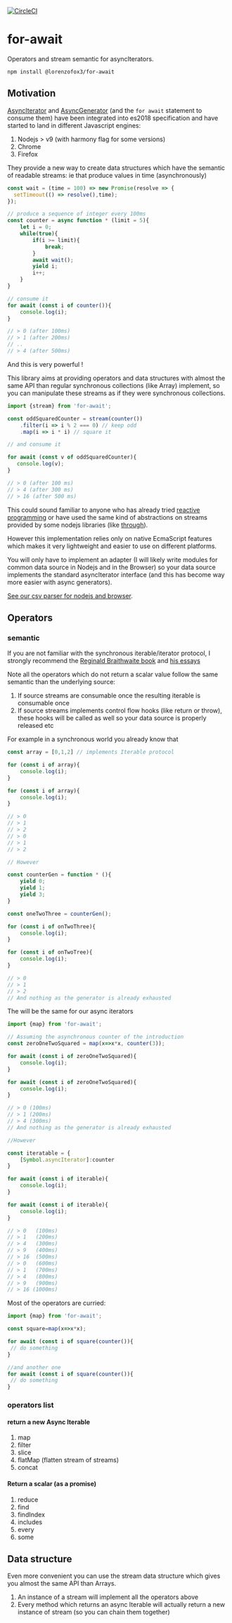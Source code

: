 [![CircleCI](https://circleci.com/gh/lorenzofox3/for-await.svg?style=svg)](https://circleci.com/gh/lorenzofox3/for-await)

# for-await

Operators and stream semantic for asyncIterators.

``npm install @lorenzofox3/for-await``

## Motivation

[AsyncIterator](https://tc39.github.io/proposal-async-iteration/#sec-asynciterator-interface) and [AsyncGenerator](https://tc39.github.io/proposal-async-iteration/#sec-asyncgenerator-objects) (and the `for await` statement to consume them) have been integrated into es2018 specification and have started to land in different Javascript engines:

1. Nodejs > v9 (with harmony flag for some versions)
2. Chrome
3. Firefox

They provide a new way to create data structures which have the semantic of readable streams: ie that produce values in time (asynchronously)

```Javascript
const wait = (time = 100) => new Promise(resolve => {
  setTimeout(() => resolve(),time);
});

// produce a sequence of integer every 100ms
const counter = async function * (limit = 5){
    let i = 0;
    while(true){
        if(i >= limit){
            break;
        }
        await wait();
        yield i;
        i++;
    }
}

// consume it
for await (const i of counter()){
    console.log(i);
}

// > 0 (after 100ms)
// > 1 (after 200ms)
// ..
// > 4 (after 500ms)
```

And this is very powerful !

This library aims at providing operators and data structures with almost the same API than regular synchronous collections (like Array) implement, so you can manipulate
these streams as if they were synchronous collections.

```Javascript
import {stream} from 'for-await';

const oddSquaredCounter = stream(counter())
    .filter(i => i % 2 === 0) // keep odd
    .map(i => i * i) // square it

// and consume it

for await (const v of oddSquaredCounter){
   console.log(v);
}

// > 0 (after 100 ms)
// > 4 (after 300 ms)
// > 16 (after 500 ms)
```

This could sound familiar to anyone who has already tried [reactive programming](https://en.wikipedia.org/wiki/Reactive_programming) or have used the same kind of abstractions on streams provided by some nodejs libraries (like [through](https://www.npmjs.com/package/through2)).

However this implementation relies only on native EcmaScript features which makes it very lightweight and easier to use on different platforms.

You will only have to implement an adapter (I will likely write modules for common data source in Nodejs and in the Browser) so your data source implements the standard asyncIterator interface (and this has become way more easier with async generators).

[See our csv parser for nodejs and browser]('./examples').

## Operators

### semantic
If you are not familiar with the synchronous iterable/iterator protocol, I strongly recommend the [Reginald Braithwaite book](https://leanpub.com/javascriptallongesix) and [his essays](http://raganwald.com/2017/07/22/closing-iterables-is-a-leaky-abstraction.html)

Note all the operators which do not return a scalar value follow the same semantic than the underlying source:
1. If source streams are consumable once the resulting iterable is consumable once
2. If source streams implements control flow hooks (like return or throw), these hooks will be called as well so your data source is properly released etc

For example in a synchronous world you already know that
```Javascript
const array = [0,1,2] // implements Iterable protocol

for (const i of array){
    console.log(i);
}

for (const i of array){
    console.log(i);
}

// > 0
// > 1
// > 2
// > 0
// > 1
// > 2

// However

const counterGen = function * (){
    yield 0;
    yield 1;
    yield 3;
}

const oneTwoThree = counterGen();

for (const i of onTwoThree){
    console.log(i);
}

for (const i of onTwoTree){
    console.log(i);
}

// > 0
// > 1
// > 2
// And nothing as the generator is already exhausted
```

The will be the same for our async iterators
```Javascript
import {map} from 'for-await';

// Assuming the asynchronous counter of the introduction
const zeroOneTwoSquared = map(x=>x*x, counter(3));

for await (const i of zeroOneTwoSquared){
    console.log(i);
}

for await (const i of zeroOneTwoSquared){
    console.log(i);
}

// > 0 (100ms)
// > 1 (200ms)
// > 4 (300ms)
// And nothing as the generator is already exhausted

//However

const iteratable = {
    [Symbol.asyncIterator]:counter
}

for await (const i of iterable){
    console.log(i);
}

for await (const i of iterable){
    console.log(i);
}

// > 0   (100ms)
// > 1   (200ms)
// > 4   (300ms)
// > 9   (400ms)
// > 16  (500ms)
// > 0   (600ms)
// > 1   (700ms)
// > 4   (800ms)
// > 9   (900ms)
// > 16 (1000ms)
```

Most of the operators are curried:

```Javascript
import {map} from 'for-await';

const square=map(x=>x*x);

for await (const i of square(counter()){
 // do something
}

//and another one
for await (const i of square(counter()){
 // do something
}
```

### operators list

#### return a new Async Iterable
1. map
2. filter
3. slice
4. flatMap (flatten stream of streams)
5. concat

#### Return a scalar (as a promise)
1. reduce
2. find
3. findIndex
4. includes
5. every
6. some

## Data structure

Even more convenient you can use the stream data structure which gives you almost the same API than Arrays.
1. An instance of a stream will implement all the operators above
2. Every method which returns an async Iterable will actually return a new instance of stream (so you can chain them together)
